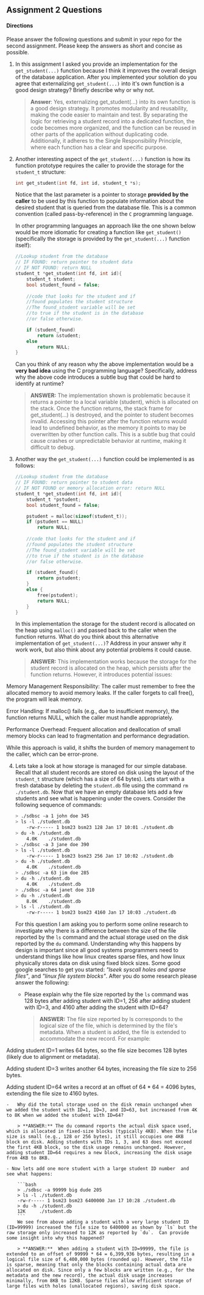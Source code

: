 ## Assignment 2 Questions

#### Directions
Please answer the following questions and submit in your repo for the second assignment.  Please keep the answers as short and concise as possible.

1. In this assignment I asked you provide an implementation for the `get_student(...)` function because I think it improves the overall design of the database application.   After you implemented your solution do you agree that externalizing `get_student(...)` into it's own function is a good design strategy?  Briefly describe why or why not.

    > **Answer**:  Yes, externalizing get_student(...) into its own function is a good design strategy. It promotes modularity and reusability, making the code easier to maintain and test. By separating the logic for retrieving a student record into a dedicated function, the code becomes more organized, and the function can be reused in other parts of the application without duplicating code. Additionally, it adheres to the Single Responsibility Principle, where each function has a clear and specific purpose.



2. Another interesting aspect of the `get_student(...)` function is how its function prototype requires the caller to provide the storage for the `student_t` structure:

    ```c
    int get_student(int fd, int id, student_t *s);
    ```

    Notice that the last parameter is a pointer to storage **provided by the caller** to be used by this function to populate information about the desired student that is queried from the database file. This is a common convention (called pass-by-reference) in the `C` programming language. 

    In other programming languages an approach like the one shown below would be more idiomatic for creating a function like `get_student()` (specifically the storage is provided by the `get_student(...)` function itself):

    ```c
    //Lookup student from the database
    // IF FOUND: return pointer to student data
    // IF NOT FOUND: return NULL
    student_t *get_student(int fd, int id){
        student_t student;
        bool student_found = false;
        
        //code that looks for the student and if
        //found populates the student structure
        //The found_student variable will be set
        //to true if the student is in the database
        //or false otherwise.

        if (student_found)
            return &student;
        else
            return NULL;
    }
    ```
    Can you think of any reason why the above implementation would be a **very bad idea** using the C programming language?  Specifically, address why the above code introduces a subtle bug that could be hard to identify at runtime? 

    > **ANSWER:** The implementation shown is problematic because it returns a pointer to a local variable (student), which is allocated on the stack. Once the function returns, the stack frame for get_student(...) is destroyed, and the pointer to student becomes invalid. Accessing this pointer after the function returns would lead to undefined behavior, as the memory it points to may be overwritten by other function calls. This is a subtle bug that could cause crashes or unpredictable behavior at runtime, making it difficult to debug.



3. Another way the `get_student(...)` function could be implemented is as follows:

    ```c
    //Lookup student from the database
    // IF FOUND: return pointer to student data
    // IF NOT FOUND or memory allocation error: return NULL
    student_t *get_student(int fd, int id){
        student_t *pstudent;
        bool student_found = false;

        pstudent = malloc(sizeof(student_t));
        if (pstudent == NULL)
            return NULL;
        
        //code that looks for the student and if
        //found populates the student structure
        //The found_student variable will be set
        //to true if the student is in the database
        //or false otherwise.

        if (student_found){
            return pstudent;
        }
        else {
            free(pstudent);
            return NULL;
        }
    }
    ```
    In this implementation the storage for the student record is allocated on the heap using `malloc()` and passed back to the caller when the function returns. What do you think about this alternative implementation of `get_student(...)`?  Address in your answer why it work work, but also think about any potential problems it could cause.  
    
    > **ANSWER:** This implementation works because the storage for the student record is allocated on the heap, which persists after the function returns. However, it introduces potential issues:

Memory Management Responsibility: The caller must remember to free the allocated memory to avoid memory leaks. If the caller forgets to call free(), the program will leak memory.

Error Handling: If malloc() fails (e.g., due to insufficient memory), the function returns NULL, which the caller must handle appropriately.

Performance Overhead: Frequent allocation and deallocation of small memory blocks can lead to fragmentation and performance degradation.

While this approach is valid, it shifts the burden of memory management to the caller, which can be error-prone.




4. Lets take a look at how storage is managed for our simple database. Recall that all student records are stored on disk using the layout of the `student_t` structure (which has a size of 64 bytes).  Lets start with a fresh database by deleting the `student.db` file using the command `rm ./student.db`.  Now that we have an empty database lets add a few students and see what is happening under the covers.  Consider the following sequence of commands:

    ```bash
    > ./sdbsc -a 1 john doe 345
    > ls -l ./student.db
        -rw-r----- 1 bsm23 bsm23 128 Jan 17 10:01 ./student.db
    > du -h ./student.db
        4.0K    ./student.db
    > ./sdbsc -a 3 jane doe 390
    > ls -l ./student.db
        -rw-r----- 1 bsm23 bsm23 256 Jan 17 10:02 ./student.db
    > du -h ./student.db
        4.0K    ./student.db
    > ./sdbsc -a 63 jim doe 285 
    > du -h ./student.db
        4.0K    ./student.db
    > ./sdbsc -a 64 janet doe 310
    > du -h ./student.db
        8.0K    ./student.db
    > ls -l ./student.db
        -rw-r----- 1 bsm23 bsm23 4160 Jan 17 10:03 ./student.db
    ```

    For this question I am asking you to perform some online research to investigate why there is a difference between the size of the file reported by the `ls` command and the actual storage used on the disk reported by the `du` command.  Understanding why this happens by design is important since all good systems programmers need to understand things like how linux creates sparse files, and how linux physically stores data on disk using fixed block sizes.  Some good google searches to get you started: _"lseek syscall holes and sparse files"_, and _"linux file system blocks"_.  After you do some research please answer the following:

    - Please explain why the file size reported by the `ls` command was 128 bytes after adding student with ID=1, 256 after adding student with ID=3, and 4160 after adding the student with ID=64? 

        > **ANSWER:** The file size reported by ls corresponds to the logical size of the file, which is determined by the file's metadata. When a student is added, the file is extended to accommodate the new record. For example:

Adding student ID=1 writes 64 bytes, so the file size becomes 128 bytes (likely due to alignment or metadata).

Adding student ID=3 writes another 64 bytes, increasing the file size to 256 bytes.

Adding student ID=64 writes a record at an offset of 64 * 64 = 4096 bytes, extending the file size to 4160 bytes.



    -   Why did the total storage used on the disk remain unchanged when we added the student with ID=1, ID=3, and ID=63, but increased from 4K to 8K when we added the student with ID=64? 

        > **ANSWER:** The du command reports the actual disk space used, which is allocated in fixed-size blocks (typically 4KB). When the file size is small (e.g., 128 or 256 bytes), it still occupies one 4KB block on disk. Adding students with IDs 1, 3, and 63 does not exceed the first 4KB block, so the disk usage remains unchanged. However, adding student ID=64 requires a new block, increasing the disk usage from 4KB to 8KB.

    - Now lets add one more student with a large student ID number  and see what happens:

        ```bash
        > ./sdbsc -a 99999 big dude 205 
        > ls -l ./student.db
        -rw-r----- 1 bsm23 bsm23 6400000 Jan 17 10:28 ./student.db
        > du -h ./student.db
        12K     ./student.db
        ```
        We see from above adding a student with a very large student ID (ID=99999) increased the file size to 6400000 as shown by `ls` but the raw storage only increased to 12K as reported by `du`.  Can provide some insight into why this happened?

        > **ANSWER:**  When adding a student with ID=99999, the file is extended to an offset of 99999 * 64 = 6,399,936 bytes, resulting in a logical file size of 6,400,000 bytes (rounded up). However, the file is sparse, meaning that only the blocks containing actual data are allocated on disk. Since only a few blocks are written (e.g., for the metadata and the new record), the actual disk usage increases minimally, from 8KB to 12KB. Sparse files allow efficient storage of large files with holes (unallocated regions), saving disk space.
